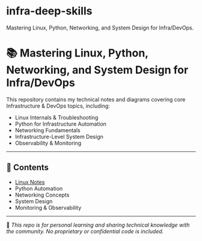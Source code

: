 # infra-deep-skills
Mastering Linux, Python, Networking, and System Design for Infra/DevOps.


# 📚 Mastering Linux, Python, Networking, and System Design for Infra/DevOps

This repository contains my technical notes and diagrams covering core Infrastructure & DevOps topics, including:

- Linux Internals & Troubleshooting
- Python for Infrastructure Automation
- Networking Fundamentals
- Infrastructure-Level System Design
- Observability & Monitoring

---

## 📂 Contents
- [Linux Notes](week1/day1_systemd_journalctl.md)
- Python Automation
- Networking Concepts
- System Design
- Monitoring & Observability

---

📌 *This repo is for personal learning and sharing technical knowledge with the community. No proprietary or confidential code is included.*

